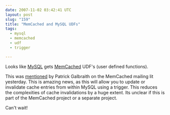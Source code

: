 ```yaml
---
date: 2007-11-02 03:42:41 UTC
layout: post
slug: "159"
title: "MemCached and MySQL UDFs"
tags:
  - mysql
  - memcached
  - udf
  - trigger

---
```

<p>Looks like <a href="http://www.mysql.com/">MySQL</a> gets <a href="http://www.danga.com/memcached/">MemCached</a> UDF's (user defined functions).</p>

<p>This was <a href="http://lists.danga.com/pipermail/memcached/2007-October/005626.html">mentioned</a> by Patrick Galbraith on the MemCached mailing lit yesterday. This is amazing news, as this will allow you to update or invalidate cache entries from within MySQL using a trigger. This reduces the complexities of cache invalidations by a huge extent. Its unclear if this is part of the MemCached project or a separate project.</p>

<p>Can't wait!</p>
